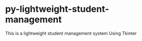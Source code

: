 # py-lightweight-student-management
 This is a lightweight student management system 
 Using Tkinter 
 
